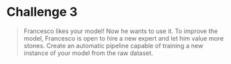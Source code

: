 # Challenge 3

> Francesco likes your model! Now he wants to use it. To improve the model, Francesco is open to hire a new expert and let him value more stones. Create an automatic pipeline capable of training a new instance of your model from the raw dataset.


